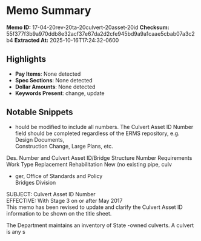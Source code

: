 # Memo Summary

**Memo ID:** 17-04-20rev-20ta-20culvert-20asset-20id
**Checksum:** 55f377f3b9a970ddb8e32acf37e67da2d2cfe945bd9a9a1caae5cbab07a3c2b4
**Extracted At:** 2025-10-16T17:24:32-0600

## Highlights
- **Pay Items**: None detected
- **Spec Sections**: None detected
- **Dollar Amounts**: None detected
- **Keywords Present**: change, update

## Notable Snippets
- hould  be modified  to include  all numbers. The Culvert  Asset  ID Number  
field should be completed  regardless  of the ERMS  repository, e.g. Design  Documents,  
Construction Change, Large Plans,  etc. 
 
 
 
Des. Number  and Culvert Asset  ID/Bridge Structure Number Requirements  
Work  Type   Replacement  Rehabilitation  New 
(no existing  pipe,  culv
- ger, Office  of Standards  and Policy  
Bridges  Division  
 
SUBJECT:  Culvert Asset ID  Number  
EFFECTIVE:  With  Stage 3 on or  after May  2017  
This memo has been revised to update and clarify the Culvert Asset ID information to be 
shown on the title sheet.     
 
The Department  maintains  an inventory of  State -owned  culverts.  A culvert  is any s